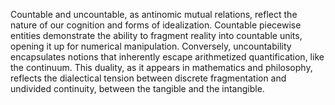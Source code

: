 
Countable and uncountable, as antinomic mutual relations, reflect the nature of our cognition and forms of idealization. Countable piecewise entities demonstrate the ability to fragment reality into countable units, opening it up for numerical manipulation. Conversely, uncountability encapsulates notions that inherently escape arithmetized quantification, like the continuum. This duality, as it appears in mathematics and philosophy, reflects the dialectical tension between discrete fragmentation and undivided continuity, between the tangible and the intangible.

